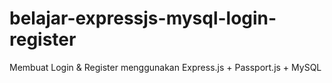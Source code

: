 # belajar-expressjs-mysql-login-register
Membuat Login &amp; Register menggunakan Express.js + Passport.js + MySQL
